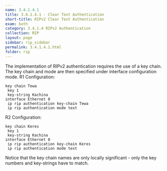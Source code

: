 ```yaml
---
name: 3.4.1.4.1
title: 3.4.1.4.1 - Clear Text Authentication
short-title: RIPv2 Clear Text Authentication
exam: both
category: 3.4.1.4 RIPv2 Authentication
collection: RIP
layout: page
sidebar: rip_sidebar
permalink: 3.4.1.4.1.html
folder: rip
---
```

The implementation of RIPv2 authentication requires the use of a key chain. The key chain and mode are then specified under interface configuration mode.
R1 Configuration:
```
key chain Tewa
 key 1
 key-string Kachina
interface Ethernet 0
 ip rip authentication key-chain Tewa
 ip rip authentication mode text
```
R2 Configuration:
```
key chain Keres
 key 1
 key-string Kachina
interface Ethernet 0
 ip rip authentication key-chain Keres
 ip rip authentication mode text
```

Notice that the key chain names are only locally significant - only the key numbers and key-strings have to match.
